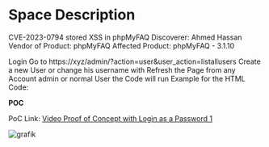 # Space Description

CVE-2023-0794 stored XSS in phpMyFAQ
Discoverer: Ahmed Hassan
Vendor of Product: phpMyFAQ
Affected Product: phpMyFAQ - 3.1.10

Login
Go to https://xyz/admin/?action=user&user_action=listallusers
Create a new User or change his username with <script>alert(‘1’)</script>
Refresh the Page from any Account admin or normal User the Code will run Example for the HTML Code: <script>alert(‘1’)</script>


**POC**

PoC Link: [Video Proof of Concept with Login as a Password 1 ](https://mega.nz/file/PE80HAJJ#1RBZfCShlrMWwXRbBJmSrgtrhvMJjeD8Dzg3GesZre4)

![grafik](https://github.com/ahmedvienna/Vulnerabilities/assets/80028768/91eebd73-de73-40e2-bead-626858691301)

